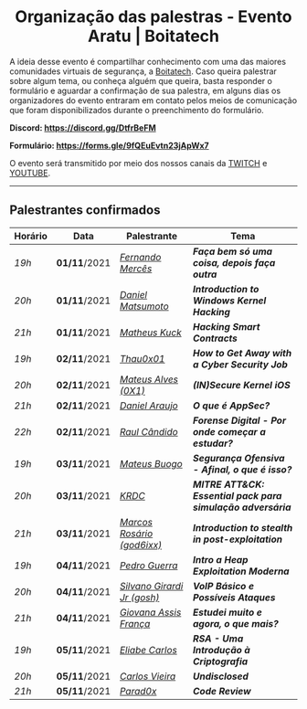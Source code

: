 <h1 align="center"> Organização das palestras - Evento Aratu | Boitatech </h1>

A ideia desse evento é compartilhar conhecimento com uma das maiores comunidades virtuais de segurança, a [Boitatech](https://www.boitatech.com.br/). Caso queira palestrar sobre algum tema, ou conheça alguém que queira, basta responder o formulário e aguardar a confirmação de sua palestra, em alguns dias os organizadores do evento entraram em contato pelos meios de comunicação que foram disponibilizados durante o preenchimento do formulário.

**Discord: https://discord.gg/DtfrBeFM**

**Formulário: https://forms.gle/9fQEuEvtn23jApWx7**

O evento será transmitido por meio dos nossos canais da [TWITCH](https://www.twitch.tv/boitatech) e  [YOUTUBE](https://www.youtube.com/channel/UC7HAEoQjhtcCFWjgcivluyA).

---

## Palestrantes confirmados

| Horário | Data | Palestrante | Tema |
|---------------|------|-------------|------|
| *19h* | **01/11**/2021 | *[Fernando Mercês](https://www.linkedin.com/in/fernandomerces/)* | ***Faça bem só uma coisa, depois faça outra***
| *20h* | **01/11**/2021 | *[Daniel Matsumoto](https://www.linkedin.com/in/celesi/)* | ***Introduction to Windows Kernel Hacking***
| *21h* | **01/11**/2021 | *[Matheus Kuck](https://www.linkedin.com/in/matheus-kuck-00b19618b/)* | ***Hacking Smart Contracts***
| *19h* | **02/11**/2021 | *[Thau0x01](https://www.linkedin.com/in/thau0x01)* | ***How to Get Away with a Cyber Security Job***
| *20h* | **02/11**/2021 | *[Mateus Alves (0X1)](https://www.linkedin.com/in/mateuslino/)* | ***(IN)Secure Kernel iOS***
| *21h* | **02/11**/2021 | *[Daniel Araujo](https://www.linkedin.com/in/dandga/)* | ***O que é AppSec?***
| *22h* | **02/11**/2021 | *[Raul Cândido](https://www.linkedin.com/in/raulcandido/)* | ***Forense Digital - Por onde começar a estudar?***
| *19h* | **03/11**/2021 | *[Mateus Buogo](https://www.linkedin.com/in/mateus-buogo-b0084917/)* | ***Segurança Ofensiva - Afinal, o que é isso?***
| *20h* | **03/11**/2021 | *[KRDC](https://www.linkedin.com/in/kaardeco/)* | ***MITRE ATT&CK: Essential pack para simulação adversária***
| *21h* | **03/11**/2021 | *[Marcos Rosário (god6ixx)](https://www.linkedin.com/in/marcos-6ix/)* | ***Introduction to stealth in post-exploitation***
| *19h* | **04/11**/2021 | *[Pedro Guerra](https://www.linkedin.com/in/x0xten/)* | ***Intro a Heap Exploitation Moderna***
| *20h* | **04/11**/2021 | *[Silvano Girardi Jr (gosh)](https://www.linkedin.com/in/silvanojr/)* | ***VoIP Básico e Possíveis Ataques***
| *21h* | **04/11**/2021 | *[Giovana Assis França](https://www.linkedin.com/in/giovanaassis/)* | ***Estudei muito e agora, o que mais?***
| *19h* | **05/11**/2021 | *[Eliabe Carlos](https://www.linkedin.com/in/eliabecarlos/)* | ***RSA - Uma Introdução à Criptografia***
| *20h* | **05/11**/2021 | *[Carlos Vieira](https://www.linkedin.com/in/carlosevieira/)* | ***Undisclosed***
| *21h* | **05/11**/2021 | *[Parad0x](https://www.linkedin.com/in/allan-trindad-7296091bb/)* | ***Code Review***
 
